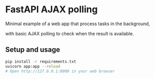 FastAPI AJAX polling
=====================

Minimal example of a web app that process tasks in the background,

with basic AJAX polling to check when the result is available.

Setup and usage
----------------

```bash
pip install -r requirements.txt
uvicorn app:app --reload
# Open http://127.0.0.1:8000 in your web browser
```